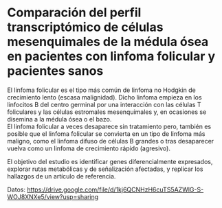 # **Comparación del perfil transcriptómico de células mesenquimales de la médula ósea en pacientes con linfoma folicular y pacientes sanos**  
El linfoma folicular es el tipo más común de linfoma no Hodgkin de crecimiento lento (escasa malignidad). 
Dicho linfoma empieza en los linfocitos B del centro germinal por una interacción con las células T foliculares y las células estromales mesenquimales y, 
en ocasiones se disemina a la médula ósea o el bazo.  
El linfoma folicular a veces desaparece sin tratamiento pero, también es posible que el linfoma folicular se convierta en un tipo de linfoma más maligno, 
como el linfoma difuso de células B grandes o tras desaparecer vuelva como un linfoma de crecimiento rápido (agresivo).  

El objetivo del estudio es identificar genes diferencialmente expresados, explorar rutas metabólicas y de señalización afectadas, y replicar los hallazgos de un artículo de referencia.

Datos: https://drive.google.com/file/d/1kj6QCNHzH6cuTS5AZWlG-S-WOJ8XNXe5/view?usp=sharing


